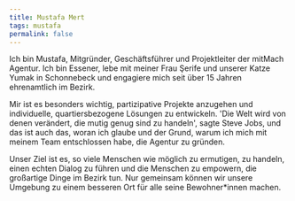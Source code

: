 ```yaml
---
title: Mustafa Mert
tags: mustafa
permalink: false
---
```


Ich bin Mustafa, Mitgründer, Geschäftsführer und Projektleiter der mitMach Agentur. Ich bin Essener, lebe mit meiner Frau Şerife und unserer Katze Yumak in Schonnebeck und engagiere mich seit über 15 Jahren ehrenamtlich im Bezirk.

Mir ist es besonders wichtig, partizipative Projekte anzugehen und individuelle, quartiersbezogene Lösungen zu entwickeln. 'Die Welt wird von denen verändert, die mutig genug sind zu handeln', sagte Steve Jobs, und das ist auch das, woran ich glaube und der Grund, warum ich mich mit meinem Team entschlossen habe, die Agentur zu gründen.

Unser Ziel ist es, so viele Menschen wie möglich zu ermutigen, zu handeln, einen echten Dialog zu führen und die Menschen zu empowern, die großartige Dinge im Bezirk tun. Nur gemeinsam können wir unsere Umgebung zu einem besseren Ort für alle seine Bewohner\*innen machen.
